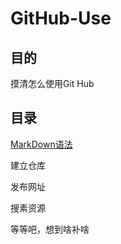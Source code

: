 # GitHub-Use
## 目的
摸清怎么使用Git Hub
## 目录
[MarkDown语法](https://github.com/kl5hao/GitHub-Use/blob/master/MarkDown%E8%AF%AD%E6%B3%95.md)

建立仓库

发布网址

搜素资源

等等吧，想到啥补啥
